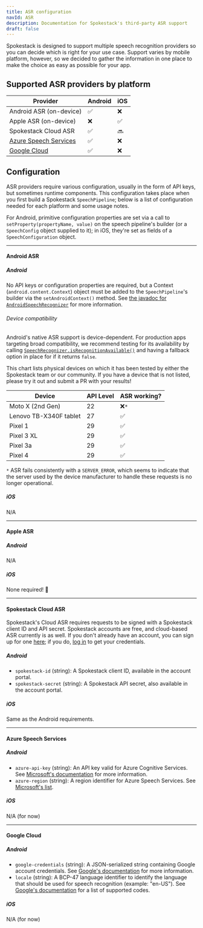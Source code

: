 ```yaml
---
title: ASR configuration
navId: ASR
description: Documentation for Spokestack's third-party ASR support
draft: false
---
```


Spokestack is designed to support multiple speech recognition providers so you can decide which is right for your use case. Support varies by mobile platform, however, so we decided to gather the information in one place to make the choice as easy as possible for your app.

## Supported ASR providers by platform

| Provider                                                                                                | Android  | iOS       |
| ------------------------------------------------------------------------------------------------------- | -------- | --------- |
| Android ASR (on-device)                                                                                 | &#9989;  | &#10060;  |
| Apple ASR (on-device)                                                                                   | &#10060; | &#9989;   |
| Spokestack Cloud ASR                                                                                    | &#9989;  | &#x1F51C; |
| [Azure Speech Services](https://azure.microsoft.com/en-us/services/cognitive-services/speech-services/) | &#9989;  | &#10060;  |
| [Google Cloud](https://cloud.google.com/speech-to-text)                                                 | &#9989;  | &#10060;  |

## Configuration

ASR providers require various configuration, usually in the form of API keys, but sometimes runtime components. This configuration takes place when you first build a Spokestack `SpeechPipeline`; below is a list of configuration needed for each platform and some usage notes.

For Android, primitive configuration properties are set via a call to `setProperty(propertyName, value)` on the speech pipeline's builder (or a `SpeechConfig` object supplied to it); in iOS, they're set as fields of a `SpeechConfiguration` object.

---

#### Android ASR

##### Android

No API keys or configuration properties are required, but a Context (`android.content.Context`) object must be added to the `SpeechPipeline`'s builder via the `setAndroidContext()` method. See [the javadoc for `AndroidSpeechRecognizer`](https://www.javadoc.io/doc/io.spokestack/spokestack-android/latest/io/spokestack/spokestack/android/AndroidSpeechRecognizer.html) for more information.

###### Device compatibility

Android's native ASR support is device-dependent. For production apps targeting broad compatibility, we recommend testing for its availability by calling [`SpeechRecognizer.isRecognitionAvailable()`](<https://developer.android.com/reference/android/speech/SpeechRecognizer#isRecognitionAvailable(android.content.Context)>) and having a fallback option in place for if it returns `false`.

This chart lists physical devices on which it has been tested by either the Spokestack team or our community. If you have a device that is not listed, please try it out and submit a PR with your results!

| Device                 | API Level | ASR working? |
| ---------------------- | --------- | ------------ |
| Moto X (2nd Gen)       | 22        | &#10060;`*`  |
| Lenovo TB-X340F tablet | 27        | &#9989;      |
| Pixel 1                | 29        | &#9989;      |
| Pixel 3 XL             | 29        | &#9989;      |
| Pixel 3a               | 29        | &#9989;      |
| Pixel 4                | 29        | &#9989;      |

`*` ASR fails consistently with a `SERVER_ERROR`, which seems to indicate that the server used by the device manufacturer to handle these requests is no longer operational.

##### iOS

N/A

---

#### Apple ASR

##### Android

N/A

##### iOS

None required! &#x1F389;

---

#### Spokestack Cloud ASR

Spokestack's Cloud ASR requires requests to be signed with a Spokestack client ID and API secret. Spokestack accounts are free, and cloud-based ASR currently is as well. If you don't already have an account, you can sign up for one [here](/create); if you do, [log in](/login) to get your credentials.

##### Android

- `spokestack-id` (string): A Spokestack client ID, available in the account portal.
- `spokestack-secret` (string): A Spokestack API secret, also available in the account portal.

##### iOS

Same as the Android requirements.

---

#### Azure Speech Services

##### Android

- `azure-api-key` (string): An API key valid for Azure Cognitive Services. See [Microsoft's documentation](https://azure.microsoft.com/en-us/try/cognitive-services/?api=speech-services) for more information.
- `azure-region` (string): A region identifier for Azure Speech Services. See [Microsoft's list](https://docs.microsoft.com/en-us/azure/cognitive-services/speech-service/regions).

##### iOS

N/A (for now)

---

#### Google Cloud

##### Android

- `google-credentials` (string): A JSON-serialized string containing Google account credentials. See [Google's documentation](https://cloud.google.com/docs/authentication/getting-started#creating_a_service_account) for more information.
- `locale` (string): A BCP-47 language identifier to identify the language that should be used for speech recognition (example: "en-US"). See [Google's documentation](https://cloud.google.com/speech-to-text/docs/languages) for a list of supported codes.

##### iOS

N/A (for now)
